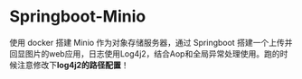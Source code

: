 # Springboot-Minio
使用 docker 搭建 Minio 作为对象存储服务器，通过 Springboot 搭建一个上传并回显图片的web应用，日志使用Log4j2，结合Aop和全局异常处理使用。跑的时候注意修改下**log4j2的路径配置**！

